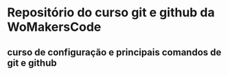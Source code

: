 #  Repositório do curso git e github da WoMakersCode
## curso de configuração e principais comandos de git e github
